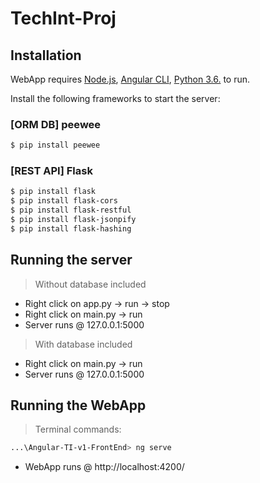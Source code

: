 # TechInt-Proj

## Installation

WebApp requires [Node.js](https://nodejs.org/), [Angular CLI](https://cli.angular.io/), [Python 3.6.](https://www.python.org/) to run.

Install the following frameworks to start the server:

### [ORM DB] peewee
```sh
$ pip install peewee
```
### [REST API] Flask
```sh
$ pip install flask
$ pip install flask-cors
$ pip install flask-restful
$ pip install flask-jsonpify
$ pip install flask-hashing
```

## Running the server 
> Without database included 
- Right click on app.py -> run -> stop
- Right click on main.py -> run
- Server runs @ 127.0.0.1:5000
> With database included 
- Right click on main.py -> run
- Server runs @ 127.0.0.1:5000

## Running the WebApp
> Terminal commands:
```sh
...\Angular-TI-v1-FrontEnd> ng serve
```
- WebApp runs @ http://localhost:4200/
